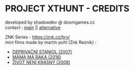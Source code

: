 # PROJECT XTHUNT - CREDITS
developed by shadowdev @ doomgames.cc <br>
contact : <a href="mailto:shadowdevreal@protonmail.com">main</a> || <a href="https://x.com/DoomGamescc">alternative</a>

ZNK Series - <a href="https://znk.cz/hry/">https://znk.cz/hry/</a><br>
mini films made by martin pohl (Znk Reznik) :
- <a href="https://www.youtube.com/watch?v=jJd88Rj59EE">DEPRIVAČNÍ STANIOL (2007)</a>
- <a href="https://www.youtube.com/watch?v=SoOWH_H3wsE">MÁMA MÁ RAKA (2016)</a>
- <a href="https://www.youtube.com/watch?v=iLwYkwMBFqk">ŽIVOT NENÍ KRÁSNÝ (2008)</a>



